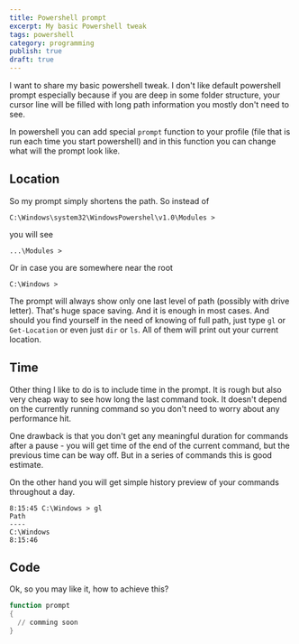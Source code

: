 ```yaml
---
title: Powershell prompt
excerpt: My basic Powershell tweak
tags: powershell
category: programming
publish: true
draft: true
---
```


I want to share my basic powershell tweak. I don't like default powershell prompt especially because if you are deep in some folder structure, your cursor line will be filled with long path information you mostly don't need to see. 

In powershell you can add special `prompt` function to your profile (file that is run each time you start powershell) and in this function you can change what will the prompt look like. 

## Location

So my prompt simply shortens the path. So instead of 

```shell
C:\Windows\system32\WindowsPowershel\v1.0\Modules > 
```

you will see

```shell
...\Modules >
```

Or in case you are somewhere near the root

```shell
C:\Windows >
```

The prompt will always show only one last level of path (possibly with drive letter). That's huge space saving. And it is enough in most cases. And should you find yourself in the need of knowing of full path, just type `gl` or `Get-Location` or even just `dir` or `ls`. All of them will print out your current location.

## Time

Other thing I like to do is to include time in the prompt. It is rough but also very cheap way to see how long the last command took. It doesn't depend on the currently running command so you don't need to worry about any performance hit. 

One drawback is that you don't get any meaningful duration for commands after a pause - you will get time of the end of the current command, but the previous time can be way off. But in a series of commands this is good estimate.

On the other hand you will get simple history preview of your commands throughout a day.

```shell
8:15:45 C:\Windows > gl
Path
----
C:\Windows
8:15:46

```

## Code

Ok, so you may like it, how to achieve this?

```powershell
function prompt
{
  // comming soon
}
```



